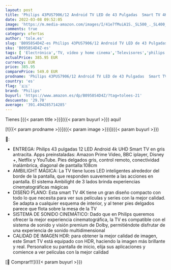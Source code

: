 ```yaml
---
layout: post
title: 'Philips 43PUS7906/12 Android TV LED de 43 Pulgadas  Smart TV 4K con Ambilight  Imagen HDR Vibrante  Dolby Vision cinematográfico y Sonido Atmos  Compatible con Google Assistant  Negro'
date: 2022-03-08 09:52:05
image: 'https://m.media-amazon.com/images/I/41e7fMuiA1S._SL500_._SL400_.jpg'
comments: true
category: ofertas
author: 'tole.es'
slug: 'B0958S4D4Z-es Philips 43PUS7906/12 Android TV LED de 43 Pulgadas Smart...'
sku: 'B0958S4D4Z-es'
tags: [ 'Electrónica','TV, vídeo y home cinema','Televisores','philips','smart','tv', ]
actualPrice: 385.95 EUR
currency: EUR
price: 385.95
comparePrice: 549.0 EUR
prodname: 'Philips 43PUS7906/12 Android TV LED de 43 Pulgadas  Smart TV 4K con Ambilight  Imagen HDR Vibrante  Dolby Vision cinematográfico y Sonido Atmos  Compatible con Google Assistant  Negro'
country: 'es'
flag: '🇪🇸'
brand: 'Philips'
buyurl: 'https://www.amazon.es/dp/B0958S4D4Z/?tag=tolees-21'
descuento: '29.70'
average: '391.494285714285'
---
```


Tienes [{{< param title >}}]({{< param buyurl >}}) aqui!

[![{{< param prodname >}}]({{< param image >}})]({{< param buyurl >}})

🔎:

- ENTREGA: Philips 43 pulgadas 12 LED Android 4k UHD Smart TV en gris antracita. Apps preinstaladas: Amazon Prime Video, BBC iplayer, Disney +, Netflix y YouTube. Pies delgados gris, control remoto, conectividad inalámbrica, diagonal de pantalla:108cm
- AMBILIGHT MÁGICA: La TV tiene luces LED inteligentes alrededor del borde de la pantalla, que responden suavemente a las acciones en pantalla. El sistema Ambilight de 3 lados brinda experiencias cinematográficas mágicas
- DISEÑO PLANO: Esta smart TV 4K tiene un gran diseño compacto con todo lo que necesita para ver sus películas y series con la mejor calidad. Se adapta a cualquier esquema de interior, y al tener pies delgados parece que flota sobre la mesa de la TV
- SISTEMA DE SONIDO CINEMÁTICO: Dado que en Philips queremos ofrecer la mejor experiencia cinematográfica, la TV es compatible con el sistema de sonido y visión premium de Dolby, permitiéndote disfrutar de una experiencia de sonido multidimensional
- CALIDAD DE IMAGEN HDR: para obtener la mejor calidad de imagen, este Smart TV está equipado con HDR, haciendo la imagen más brillante y real. Personalice su pantalla de inicio, elija sus aplicaciones y comience a ver películas con la mejor calidad

[🛒 Comprar!!!]({{< param buyurl >}})
